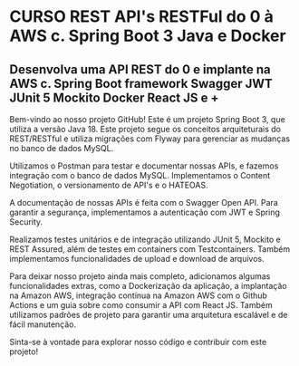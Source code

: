 # CURSO REST API's RESTFul do 0 à AWS c. Spring Boot 3 Java e Docker 
## Desenvolva uma API REST do 0 e implante na AWS c. Spring Boot framework Swagger JWT JUnit 5 Mockito Docker React JS e +

Bem-vindo ao nosso projeto GitHub! Este é um projeto Spring Boot 3, que utiliza a versão Java 18. Este projeto segue os conceitos arquiteturais do REST/RESTful e utiliza migrações com Flyway para gerenciar as mudanças no banco de dados MySQL.

Utilizamos o Postman para testar e documentar nossas APIs, e fazemos integração com o banco de dados MySQL. Implementamos o Content Negotiation, o versionamento de API's e o HATEOAS.

A documentação de nossas APIs é feita com o Swagger Open API. Para garantir a segurança, implementamos a autenticação com JWT e Spring Security.

Realizamos testes unitários e de integração utilizando JUnit 5, Mockito e REST Assured, além de testes em containers com Testcontainers. Também implementamos funcionalidades de upload e download de arquivos.

Para deixar nosso projeto ainda mais completo, adicionamos algumas funcionalidades extras, como a Dockerização da aplicação, a implantação na Amazon AWS, integração contínua na Amazon AWS com o Github Actions e um guia sobre como consumir a API com React JS. Também utilizamos padrões de projeto para garantir uma arquitetura escalável e de fácil manutenção.

Sinta-se à vontade para explorar nosso código e contribuir com este projeto!
